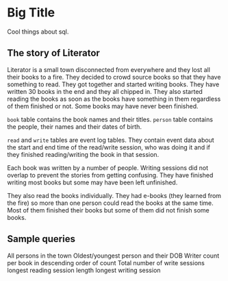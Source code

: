 # Big Title

Cool things about sql.

## The story of Literator

Literator is a small town disconnected from everywhere and they lost all their books to a fire.
They decided to crowd source books so that they have something to read. They got together and
started writing books. They have written 30 books in the end and they all chipped in.
They also started reading the books as soon as the books have something in them regardless of
them finished or not. Some books may have never been finished.

`book` table contains the book names and their titles. `person` table contains the people, their
names and their dates of birth.

`read` and `write` tables are event log tables. They contain event data about the start and end
time of the read/write session, who was doing it and if they finished reading/writing the book in
 that session.

Each book was written by a number of people. Writing sessions did not overlap to prevent the
stories from getting confusing. They have finished writing most books but some may have been left
 unfinished.

They also read the books individually. They had e-books (they learned from the fire) so more than
 one person could read the books at the same time. Most of them finished their books but some of
 them did not finish some books.

## Sample queries

All persons in the town
Oldest/youngest person and their DOB
Writer count per book in descending order of count
Total number of write sessions
longest reading session length
longest writing session